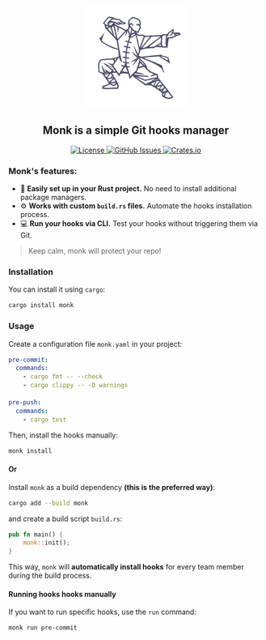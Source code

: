 <p align="center">
  <a href="https://github.com/daynin/monk">
    <img src="./logo.png" height="200px"/>
  </a>
</p>

<h2 align="center">
    Monk is a simple Git hooks manager
</h2>

<p align="center">
  <a href="https://travis-ci.org/daynin/monk">
  <a href="https://github.com/daynin/monk/blob/master/LICENSE">
    <img alt="License" src="https://img.shields.io/badge/license-MIT-blue.svg">
  </a>
  <a href="https://github.com/daynin/monk/issues">
    <img alt="GitHub Issues" src="https://img.shields.io/github/issues/daynin/monk.svg">
  </a>
  <a href="https://crates.io/crates/monk">
    <img alt="Crates.io" src="https://img.shields.io/crates/v/monk.svg">
  </a>
</p>

### Monk's features:

- 🦀 **Easily set up in your Rust project.** No need to install additional package managers.
- ⚙️ **Works with custom `build.rs` files.** Automate the hooks installation process.
- 💻 **Run your hooks via CLI.** Test your hooks without triggering them via Git.

> Keep calm, monk will protect your repo!

### Installation

You can install it using `cargo`:

```sh
cargo install monk
```


### Usage

Create a configuration file `monk.yaml` in your project:

```yaml
pre-commit:
  commands:
    - cargo fmt -- --check
    - cargo clippy -- -D warnings

pre-push:
  commands:
    - cargo test

```


Then, install the hooks manually:

```sh
monk install
```

#### Or 

Install `monk` as a build dependency **(this is the preferred way)**:

```sh
cargo add --build monk
```

and create a build script `build.rs`:

```rust
pub fn main() {
    monk::init();
}
```

This way, `monk` will **automatically install hooks** for every team member during the build process.

#### Running hooks hooks manually
If you want to run specific hooks, use the `run` command:

```sh
monk run pre-commit
```


